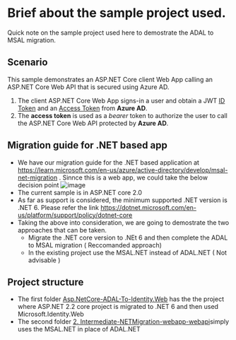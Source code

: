 # Brief about the sample project used. 
Quick note on the sample project used here to demostrate the ADAL to MSAL migration. 

## Scenario

This sample demonstrates an ASP.NET Core client Web App calling an ASP.NET Core Web API that is secured using Azure AD.

1. The client ASP.NET Core Web App signs-in a user and obtain a JWT [ID Token](https://aka.ms/id-tokens) and an [Access Token](https://aka.ms/access-tokens) from **Azure AD**.
1. The **access token** is used as a *bearer* token to authorize the user to call the ASP.NET Core Web API protected by **Azure AD**.

## Migration guide for .NET based app
- We have our migration guide for the .NET based application at https://learn.microsoft.com/en-us/azure/active-directory/develop/msal-net-migration . Sinnce this is a web app, we could take the below decision point 
![image](https://user-images.githubusercontent.com/62542910/207603732-652eda25-5cde-4824-875e-5f9ce9f619d7.png)
-  The current sample is in ASP.NET core 2.0 
- As far as support is considered, the minimum supported .NET version is .NET 6. Please refer the link https://dotnet.microsoft.com/en-us/platform/support/policy/dotnet-core
- Taking the above into consideration, we are going to demostrate the two approaches that can be taken. 
  - Migrate the .NET core version to .NEt 6 and then complete the ADAL to MSAL migration ( Reccomanded approach)
  - In the existing project use the MSAL.NET instead of ADAL.NET ( Not advisable )

## Project structure 
- The first folder [Asp.NetCore-ADAL-To-Identity.Web](Asp.NetCore-ADAL-To-Identity.Web) has the the project where ASP.NET 2.2 core project is migrated to .NET 6 and then used Microsoft.Identity.Web
- The second folder [2. Intermediate-NETMigration-webapp-webapi](2.%20Intermediate-NETMigration-webapp-webapi)simply uses the MSAL.NET in place of ADAL.NET

